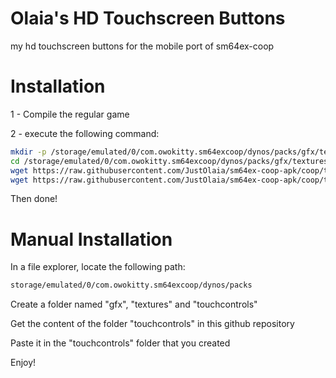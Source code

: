 # Olaia's HD Touchscreen Buttons
my hd touchscreen buttons for the mobile port of sm64ex-coop

# Installation
1 - Compile the regular game

2 - execute the following command:
```bash
mkdir -p /storage/emulated/0/com.owokitty.sm64excoop/dynos/packs/gfx/textures/touchcontrols/
cd /storage/emulated/0/com.owokitty.sm64excoop/dynos/packs/gfx/textures/touchcontrols/
wget https://raw.githubusercontent.com/JustOlaia/sm64ex-coop-apk/coop/textures/touchcontrols/touch_button.rgba16.png
wget https://raw.githubusercontent.com/JustOlaia/sm64ex-coop-apk/coop/textures/touchcontrols/touch_button_dark.rgba16.png
```
Then done!

# Manual Installation
In a file explorer, locate the following path:
```bash
storage/emulated/0/com.owokitty.sm64excoop/dynos/packs
```
Create a folder named "gfx", "textures" and "touchcontrols"

Get the content of the folder "touchcontrols" in this github repository

Paste it in the "touchcontrols" folder that you created

Enjoy!
